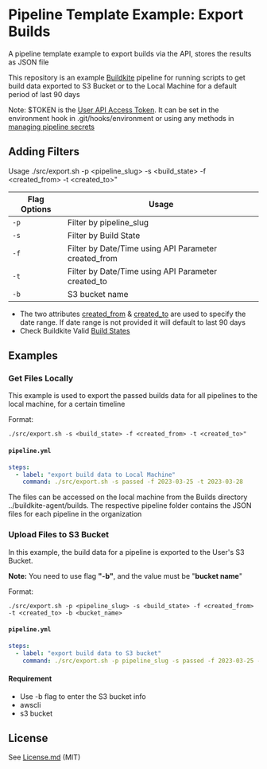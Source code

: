 # Pipeline Template Example: Export Builds
<!--
[![Add to Buildkite](https://buildkite.com/button.svg)](https://buildkite.com/new)
-->
A pipeline template example to export builds via the API, stores the results as JSON file

This repository is an example [Buildkite](https://buildkite.com/) pipeline for running scripts to get build data exported to S3 Bucket or to the Local Machine for a default period of last 90 days

Note: $TOKEN is the [User API Access Token](https://buildkite.com/user/api-access-tokens). It can be set in the environment hook in .git/hooks/environment or using any methods in [managing pipeline secrets](https://buildkite.com/docs/pipelines/secrets#main)


## Adding Filters
Usage ./src/export.sh -p <pipeline_slug> -s <build_state> -f <created_from> -t <created_to>"

| Flag Options  |  Usage      
| ------------- | ------------- 
| ` -p `        | Filter by pipeline_slug       
| ` -s `        | Filter by Build State   
| ` -f `        | Filter by Date/Time using API Parameter created_from     
| ` -t `        | Filter by Date/Time using API Parameter created_to    
| ` -b `        | S3 bucket name 
       
* The two attributes [created_from](https://buildkite.com/docs/apis/rest-api/builds#list-all-builds) & [created_to](https://buildkite.com/docs/apis/rest-api/builds#list-all-builds) are used to specify the date range. If date range is not provided it will default to last 90 days 
* Check Buildkite Valid [Build States](https://buildkite.com/docs/pipelines/defining-steps#build-states)

## Examples
### Get Files Locally
This example is used to export the passed builds data for all pipelines to the local machine, for a certain timeline

Format:
```
./src/export.sh -s <build_state> -f <created_from> -t <created_to>"
```

#### **`pipeline.yml`**
```yml
steps:
  - label: "export build data to Local Machine"
    command: ./src/export.sh -s passed -f 2023-03-25 -t 2023-03-28
```
The files can be accessed on the local machine from the Builds directory ../buildkite-agent/builds. The respective pipeline folder contains the JSON files for each pipeline in the organization

### Upload Files to S3 Bucket
In this example, the build data for a pipeline is exported to the User's S3 Bucket.

**Note:** You need to use flag **"-b"**, and the value must be "**bucket name**"

Format:

```
./src/export.sh -p <pipeline_slug> -s <build_state> -f <created_from> -t <created_to> -b <bucket_name>
```

#### **`pipeline.yml`**
```yml
steps:
  - label: "export build data to S3 bucket"
    command: ./src/export.sh -p pipeline_slug -s passed -f 2023-03-25 -t 2023-03-28 -b bucketinfo
```

#### Requirement
* Use -b flag to enter the S3 bucket info
* awscli 
* s3 bucket


## License

See [License.md](License.md) (MIT)



